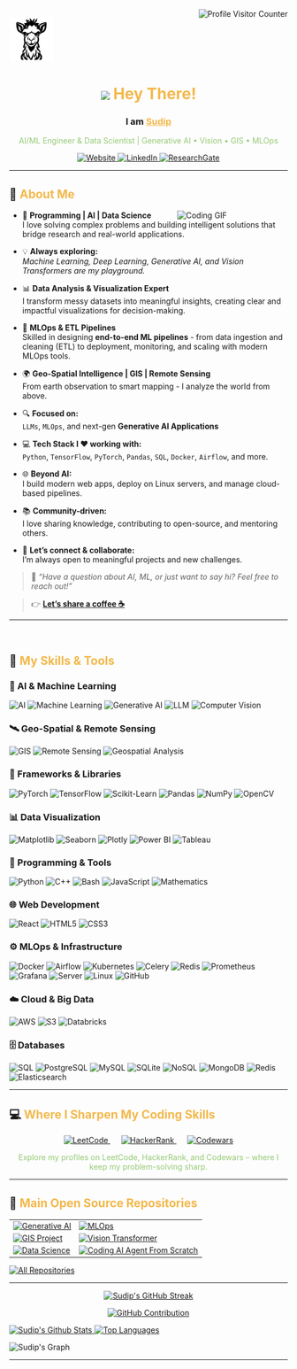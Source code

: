 
<!-- Visitor Counter -->
<a href="https://komarev.com/ghpvc/?username=Laudarisd" target="_blank">
  <img align="right" src="https://komarev.com/ghpvc/?username=Laudarisd&label=Visitors&color=F2B84B&style=flat-square" alt="Profile Visitor Counter"/>
</a>

<!-- Personal Logo / Icon Section -->
<p align="left">
  <a href="https://laudarisd.github.io/" target="_blank">
    <img src="img/2.svg" width="80" alt="My Website Logo" />
  </a>
</p>


<!-- Intro Heading -->
<h1 align="center">
  <img src="https://media.giphy.com/media/hvRJCLFzcasrR4ia7z/giphy.gif" width="30" style="vertical-align: middle;"> <span style="color:#F2B84B">Hey There!</span>
</h1>

<h3 align="center">
  I am <b><a href="https://laudarisd.github.io/" target="_blank" style="color:#F2B84B;">Sudip</a></b>
</h3>

<p align="center" style="color:#94C973;">
  AI/ML Engineer & Data Scientist | Generative AI • Vision • GIS • MLOps
</p>

<!-- Social / Contact Buttons -->
<p align="center">
  <a href="https://laudarisd.github.io/" target="_blank">
    <img src="https://img.shields.io/badge/My Website-F2B84B?style=for-the-badge&logo=googlechrome&logoColor=white" alt="Website"/>
  </a>
  <a href="https://www.linkedin.com/in/laudari-sudip/" target="_blank">
    <img src="https://img.shields.io/badge/LinkedIn-0077B5?style=for-the-badge&logo=linkedin&logoColor=white" alt="LinkedIn"/>
  </a>
  <a href="https://www.researchgate.net/profile/Sudip-Laudari" target="_blank">
    <img src="https://img.shields.io/badge/ResearchGate-00CCBB?style=for-the-badge&logo=researchgate&logoColor=white" alt="ResearchGate"/>
  </a>
</p>

---
<!-- About Section -->


## 👋 <span style="color:#F2B84B">About Me</span>

<img src="img/1.gif" align="right" width="200" alt="Coding GIF">

- 🧠 **Programming | AI | Data Science**  
   I love solving complex problems and building intelligent solutions that bridge research and real-world applications.

- 💡 **Always exploring:**  
   *Machine Learning, Deep Learning, Generative AI, and Vision Transformers are my playground.*

- 📊 **Data Analysis & Visualization Expert**  
   I transform messy datasets into meaningful insights, creating clear and impactful visualizations for decision-making.

- 🔄 **MLOps & ETL Pipelines**  
   Skilled in designing **end-to-end ML pipelines** - from data ingestion and cleaning (ETL) to deployment, monitoring, and scaling with modern MLOps tools.

- 🌍 **Geo-Spatial Intelligence | GIS | Remote Sensing**  
   From earth observation to smart mapping - I analyze the world from above.

- 🔍 **Focused on:**  
   `LLMs`, `MLOps`, and next-gen **Generative AI Applications**

- 💻 **Tech Stack I ❤️ working with:**  
   `Python`, `TensorFlow`, `PyTorch`, `Pandas`, `SQL`, `Docker`, `Airflow`, and more.

- 🌐 **Beyond AI:**  
   I build modern web apps, deploy on Linux servers, and manage cloud-based pipelines.

- 📚 **Community-driven:**  
   I love sharing knowledge, contributing to open-source, and mentoring others.

- 🤝 **Let’s connect & collaborate:**  
   I’m always open to meaningful projects and new challenges.

> 💬 _“Have a question about AI, ML, or just want to say hi? Feel free to reach out!”_

> 👉 [**Let’s share a coffee ☕**](https://www.buymeacoffee.com/laudari)

---

<!-- [![Let's share a coffee](https://img.shields.io/badge/☕%20Buy%20Me%20a%20Coffee-F2B84B?style=for-the-badge&logo=buymeacoffee&logoColor=white)](https://www.buymeacoffee.com/laudari) -->

<br/>


## 📌 <span style="color:#F2B84B">My Skills & Tools</span>

### 🤖 AI & Machine Learning
![AI](https://img.shields.io/badge/AI-F2B84B?style=for-the-badge&logo=airbnb&logoColor=white)
![Machine Learning](https://img.shields.io/badge/Machine_Learning-F2B84B?style=for-the-badge&logo=googlescholar&logoColor=white)
![Generative AI](https://img.shields.io/badge/Generative_AI-F2B84B?style=for-the-badge&logo=openai&logoColor=white)
![LLM](https://img.shields.io/badge/LLM-F2B84B?style=for-the-badge&logo=knowledgebase&logoColor=white)
![Computer Vision](https://img.shields.io/badge/Computer_Vision-F2B84B?style=for-the-badge&logo=opencv&logoColor=white)

### 🛰️ Geo-Spatial & Remote Sensing
![GIS](https://img.shields.io/badge/GIS-F2B84B?style=for-the-badge&logo=mapbox&logoColor=white)
![Remote Sensing](https://img.shields.io/badge/Remote_Sensing-94C973?style=for-the-badge&logo=earth&logoColor=white)
![Geospatial Analysis](https://img.shields.io/badge/Geospatial_Analysis-F2B84B?style=for-the-badge&logo=geeksforgeeks&logoColor=white)

### 🧠 Frameworks & Libraries
![PyTorch](https://img.shields.io/badge/PyTorch-EE4C2C?style=for-the-badge&logo=pytorch&logoColor=white)
![TensorFlow](https://img.shields.io/badge/TensorFlow-FF6F00?style=for-the-badge&logo=tensorflow&logoColor=white)
![Scikit-Learn](https://img.shields.io/badge/Scikit_Learn-F7931E?style=for-the-badge&logo=scikit-learn&logoColor=white)
![Pandas](https://img.shields.io/badge/Pandas-150458?style=for-the-badge&logo=pandas&logoColor=white)
![NumPy](https://img.shields.io/badge/NumPy-013243?style=for-the-badge&logo=numpy&logoColor=white)
![OpenCV](https://img.shields.io/badge/OpenCV-5C3EE8?style=for-the-badge&logo=opencv&logoColor=white)

### 📊 Data Visualization
![Matplotlib](https://img.shields.io/badge/Matplotlib-005571?style=for-the-badge&logo=plotly&logoColor=white)
![Seaborn](https://img.shields.io/badge/Seaborn-94C973?style=for-the-badge&logo=python&logoColor=white)
![Plotly](https://img.shields.io/badge/Plotly-3F4F75?style=for-the-badge&logo=plotly&logoColor=white)
![Power BI](https://img.shields.io/badge/Power_BI-F2C811?style=for-the-badge&logo=powerbi&logoColor=black)
![Tableau](https://img.shields.io/badge/Tableau-E97627?style=for-the-badge&logo=tableau&logoColor=white)

### 🧮 Programming & Tools
![Python](https://img.shields.io/badge/Python-3776AB?style=for-the-badge&logo=python&logoColor=white)
![C++](https://img.shields.io/badge/C++-00599C?style=for-the-badge&logo=cplusplus&logoColor=white)
![Bash](https://img.shields.io/badge/Bash-4EAA25?style=for-the-badge&logo=gnubash&logoColor=white)
![JavaScript](https://img.shields.io/badge/JavaScript-F7DF1E?style=for-the-badge&logo=javascript&logoColor=black)
![Mathematics](https://img.shields.io/badge/Mathematics-94C973?style=for-the-badge&logo=apachespark&logoColor=white)

### 🌐 Web Development
![React](https://img.shields.io/badge/React-61DAFB?style=for-the-badge&logo=react&logoColor=black)
![HTML5](https://img.shields.io/badge/HTML5-E34F26?style=for-the-badge&logo=html5&logoColor=white)
![CSS3](https://img.shields.io/badge/CSS3-1572B6?style=for-the-badge&logo=css3&logoColor=white)

### ⚙️ MLOps & Infrastructure
![Docker](https://img.shields.io/badge/Docker-2496ED?style=for-the-badge&logo=docker&logoColor=white)
![Airflow](https://img.shields.io/badge/Apache_Airflow-017CEE?style=for-the-badge&logo=apacheairflow&logoColor=white)
![Kubernetes](https://img.shields.io/badge/Kubernetes-326CE5?style=for-the-badge&logo=kubernetes&logoColor=white)
![Celery](https://img.shields.io/badge/Celery-37814A?style=for-the-badge&logo=celery&logoColor=white)
![Redis](https://img.shields.io/badge/Redis-DC382D?style=for-the-badge&logo=redis&logoColor=white)
![Prometheus](https://img.shields.io/badge/Prometheus-E6522C?style=for-the-badge&logo=prometheus&logoColor=white)
![Grafana](https://img.shields.io/badge/Grafana-F46800?style=for-the-badge&logo=grafana&logoColor=white)
![Server](https://img.shields.io/badge/Server_Management-F28500?style=for-the-badge&logo=ubuntu&logoColor=white)
![Linux](https://img.shields.io/badge/Linux-FCC624?style=for-the-badge&logo=linux&logoColor=black)
![GitHub](https://img.shields.io/badge/GitHub-181717?style=for-the-badge&logo=github&logoColor=white)

### ☁️ Cloud & Big Data
![AWS](https://img.shields.io/badge/AWS-F2B84B?style=for-the-badge&logo=amazonaws&logoColor=black)
![S3](https://img.shields.io/badge/AWS_S3-569A31?style=for-the-badge&logo=amazons3&logoColor=white)
![Databricks](https://img.shields.io/badge/Databricks-EF3B2D?style=for-the-badge&logo=databricks&logoColor=white)

### 🗄️ Databases
![SQL](https://img.shields.io/badge/SQL-4479A1?style=for-the-badge&logo=postgresql&logoColor=white)
![PostgreSQL](https://img.shields.io/badge/PostgreSQL-336791?style=for-the-badge&logo=postgresql&logoColor=white)
![MySQL](https://img.shields.io/badge/MySQL-4479A1?style=for-the-badge&logo=mysql&logoColor=white)
![SQLite](https://img.shields.io/badge/SQLite-003B57?style=for-the-badge&logo=sqlite&logoColor=white)
![NoSQL](https://img.shields.io/badge/NoSQL-00C58E?style=for-the-badge&logo=databricks&logoColor=white)
![MongoDB](https://img.shields.io/badge/MongoDB-4EA94B?style=for-the-badge&logo=mongodb&logoColor=white)
![Redis](https://img.shields.io/badge/Redis-DC382D?style=for-the-badge&logo=redis&logoColor=white)
![Elasticsearch](https://img.shields.io/badge/Elasticsearch-005571?style=for-the-badge&logo=elasticsearch&logoColor=white)



---
<!-- Coding Challenge Section with Logos -->
## 💻 <span style="color:#F2B84B">Where I Sharpen My Coding Skills</span>

<p align="center">
  <a href="https://leetcode.com/u/dbBO1xrtst/" target="_blank">
    <img src="https://upload.wikimedia.org/wikipedia/commons/1/19/LeetCode_logo_black.png" width="100" alt="LeetCode" title="LeetCode Profile" />
  </a>
  &nbsp;&nbsp;&nbsp;&nbsp;
  <a href="https://www.hackerrank.com/profile/sudiplaudari" target="_blank">
    <img src="https://upload.wikimedia.org/wikipedia/commons/thumb/4/40/HackerRank_Icon-1000px.png/800px-HackerRank_Icon-1000px.png" width="100" alt="HackerRank" title="HackerRank Profile" />
  </a>
  &nbsp;&nbsp;&nbsp;&nbsp;
  <a href="https://www.codewars.com/users/wintermouse" target="_blank">
    <img src="https://www.codewars.com/packs/assets/logo.f607a0fb.svg" width="100" alt="Codewars" title="Codewars Profile" />
  </a>
</p>

<p align="center" style="color:#94C973;">
  Explore my profiles on LeetCode, HackerRank, and Codewars – where I keep my problem-solving sharp.
</p>




---

## 📂 <span style="color:#F2B84B">Main Open Source Repositories</span>

<table>
  <tr>
    <td>
      <a href="https://github.com/Laudarisd/Generative-AI">
        <img src="https://github-readme-stats.vercel.app/api/pin/?username=Laudarisd&repo=Generative-AI&theme=default&border_color=F2B84B&bg_color=1F1F1F&title_color=F2B84B&text_color=94C973&icon_color=F2B84B" alt="Generative AI" />
      </a>
    </td>
    <td>
      <a href="https://github.com/Laudarisd/MLOps">
        <img src="https://github-readme-stats.vercel.app/api/pin/?username=Laudarisd&repo=MLOps&theme=default&border_color=F2B84B&bg_color=1F1F1F&title_color=F2B84B&text_color=94C973&icon_color=F2B84B" alt="MLOps" />
      </a>
    </td>
  </tr>
  <tr>
    <td>
      <a href="https://github.com/Laudarisd/GIS-Project">
        <img src="https://github-readme-stats.vercel.app/api/pin/?username=Laudarisd&repo=GIS-Project&theme=default&border_color=F2B84B&bg_color=1F1F1F&title_color=F2B84B&text_color=94C973&icon_color=F2B84B" alt="GIS Project" />
      </a>
    </td>
    <td>
      <a href="https://github.com/Laudarisd/Vision-Transformer">
        <img src="https://github-readme-stats.vercel.app/api/pin/?username=Laudarisd&repo=Vision-Transformer&theme=default&border_color=F2B84B&bg_color=1F1F1F&title_color=F2B84B&text_color=94C973&icon_color=F2B84B" alt="Vision Transformer" />
      </a>
    </td>
  </tr>
  <tr>
    <td>
      <a href="https://github.com/Laudarisd/Data-Science">
        <img src="https://github-readme-stats.vercel.app/api/pin/?username=Laudarisd&repo=Data-Science&theme=default&border_color=F2B84B&bg_color=1F1F1F&title_color=F2B84B&text_color=94C973&icon_color=F2B84B" alt="Data Science" />
      </a>
    </td>
    <td>
      <a href="https://github.com/Laudarisd/Coding_AI_Agent_From_Scratch">
        <img src="https://github-readme-stats.vercel.app/api/pin/?username=Laudarisd&repo=Coding_AI_Agent_From_Scratch&theme=default&border_color=F2B84B&bg_color=1F1F1F&title_color=F2B84B&text_color=94C973&icon_color=F2B84B" alt="Coding AI Agent From Scratch" />
      </a>
    </td>
  </tr>
</table>

<p align="left">
  <a href="https://github.com/Laudarisd?tab=repositories" target="_blank">
    <img alt="All Repositories" title="All Repositories" src="https://img.shields.io/badge/-All%20Repos-F2B84B?style=for-the-badge&logo=koding&logoColor=white"/>
  </a>
</p>


---

<!-- GitHub Stats Section - Theme Matching -->
<p align="center">
  <a href="https://github.com/Laudarisd">
    <img src="https://github-readme-streak-stats.herokuapp.com/?user=Laudarisd&theme=default&background=1F1F1F&border=F2B84B&ring=F2B84B&currStreakLabel=F2B84B&sideNums=F2B84B&sideLabels=94C973&dates=94C973&fire=F28500&currStreakNum=F2B84B" alt="Sudip's GitHub Streak" />
  </a>
</p>

<p align="center">
  <a href="https://github.com/Laudarisd">
    <img src="https://github-profile-summary-cards.vercel.app/api/cards/profile-details?username=Laudarisd&theme=default&bg_color=1F1F1F&title_color=F2B84B&text_color=94C973&border_color=F2B84B&icon_color=F2B84B" alt="GitHub Contribution" />
  </a>
</p>

<a>
  <a href="https://github.com/Laudarisd">
    <img alt="Sudip's Github Stats"
      src="https://denvercoder1-github-readme-stats.vercel.app/api?username=Laudarisd&show_icons=true&count_private=true&theme=default&bg_color=1F1F1F&title_color=F2B84B&text_color=94C973&icon_color=F2B84B&border_color=F2B84B"
      height="192px" width="49.5%" />
  </a>
  <a href="https://github.com/Laudarisd">
    <img alt="Top Languages"
      src="https://denvercoder1-github-readme-stats.vercel.app/api/top-langs/?username=Laudarisd&langs_count=8&layout=compact&theme=default&bg_color=1F1F1F&title_color=F2B84B&text_color=94C973&icon_color=F2B84B&border_color=F2B84B"
      height="192px" width="49.5%" />
  </a>
</a>

<!-- Activity Graph -->
![Sudip's Graph](https://github-readme-activity-graph.vercel.app/graph?username=Laudarisd&custom_title=Sudip%20Laudari's%20GitHub%20Activity%20Graph&bg_color=1F1F1F&title_color=F2B84B&color=94C973&line=F2B84B&point=94C973&area=true&area_color=1F1F1F)


---
